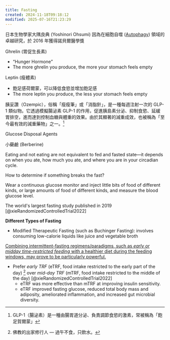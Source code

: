 ```yaml
---
title: Fasting
created: 2024-11-18T09:18:12
modified: 2025-07-16T21:23:29
---
```


日本生物學家大隅良典 (Yoshinori Ohsumi) 因為在細胞自噬 ([Autophagy](https://www.google.com/search?q=Autophagy)) 領域的卓越研究，於 2016 年獲得諾貝爾醫學獎

Ghrelin (胃促生長素)

* “Hunger Hormone”
* The more ghrelin you produce, the more your stomach feels empty

Leptin (瘦體素)

* 飽足感荷爾蒙，可以降低食慾並增加飽足感
* The more leptin you produce, the less your stomach feels empty

胰妥讚（Ozempic），俗稱「瘦瘦筆」或「消脂針」，是一種每週注射一次的 GLP-1 類似物。它透過模擬腸泌素 GLP-1 的作用，促進胰島素分泌、抑制食慾、延緩胃排空，進而達到控制血糖與體重的效果。由於其顯著的減重成效，也被稱為「至今最有效的減重藥物」之一。[^1]

Glucose Disposal Agents

小蘗鹼 (Berberine)

Eating and not eating are not equivalent to fed and fasted state—it depends on when you ate, how much you ate, and where you are in your circadian cycle.

How to determine if something breaks the fast?

Wear a continuous glucose monitor and inject little bits of food of different kinds, or large amounts of food of different kinds, and measure the blood glucose level.

The world's largest fasting study published in 2019 [@xieRandomizedControlledTrial2022]

**Different Types of Fasting**
* Modified Therapeutic Fasting (such as Buchinger Fasting): involves consuming low-calorie liquids like juice and vegetable broth

[Combining intermittent-fasting regimens/paradigms, such as *early or midday time-restricted feeding* with a healthier diet during the feeding windows, may prove to be particularly powerful.](https://nutritionfacts.org/topics/fasting/)

* Prefer _early TRF_ (eTRF, food intake restricted to the early part of the day) [^2] over _mid-day TRF_ (mTRF, food intake restricted to the middle of the day) [@xieRandomizedControlledTrial2022]
	* eTRF was more effective than mTRF at improving insulin sensitivity.
	* eTRF improved fasting glucose, reduced total body mass and adiposity, ameliorated inflammation, and increased gut microbial diversity.

[^1]: GLP-1（腸泌素）是一種由腸胃道分泌、負責調節食慾的激素，常被稱為「飽足賀爾蒙」
[^2]: 佛教的出家修行人 — 過午不食，只飲水。
